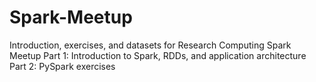 # Spark-Meetup
Introduction, exercises, and datasets for Research Computing Spark Meetup
Part 1: Introduction to Spark, RDDs, and application architecture
Part 2: PySpark exercises
